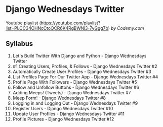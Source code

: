 # Django Wednesdays Twitter

Youtube playlist (<https://youtube.com/playlist?list=PLCC34OHNcOtoQCR6K4RgBWNi3-7yGgg7b>) *by Codemy.com*

## Syllabus

1. Let's Build Twitter With Django and Python - Django Wednesdays Twitter
2. #1 Creating Users, Profiles, & Follows - Django Wednesdays Twitter #2
3. Automatically Create User Profiles - Django Wednesdays Twitter #3
4. List Profiles Page For Our Twitter App - Django Wednesdays Twitter #4
5. Profile Page With Followers - Django Wednesdays Twitter #5
6. Follow and Unfollow Buttons - Django Wednesdays Twitter #6
7. Adding Meeps! (Tweets) - Django Wednesdays Twitter #7
8. Meep Form! - Django Wednesdays Twitter #8
9. Logging in and Logging Out - Django Wednesdays Twitter #9
10. Register Users - Django Wednesdays Twitter #10
11. Update User Profiles - Django Wednesdays Twitter #11
12. Profile Pictures - Django Wednesdays Twitter #12
